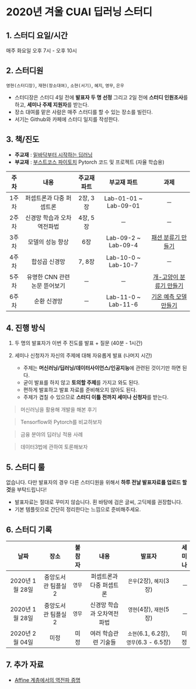 # 2020년 겨울 CUAI 딥러닝 스터디
## 1. 스터디 요일/시간
매주 화요일 오후 7시 - 오후 10시


## 2. 스터디원
`영현(스터디장)`, `재현(장소대여)`, `소현(서기)`, `혜지`, `영무`, `은우`
* 스터디장은 스터디 4일 전에 **발표자 두 명 선정** 그리고 2일 전에 **스터디 인원조사**를 하고, **세미나 주제 지원자**를 받는다.
* 장소 대여를 맡은 사람은 매주 스터디를 할 수 있는 장소를 빌린다.
* 서기는 Github와 카페에 스터디 일지를 작성한다.


## 3. 책/진도
* **주교재** : [밑바닥부터 시작하는 딥러닝](http://www.yes24.com/Product/Goods/34970929?Acode=101)
* **부교재** : [부스트코스 파이토치](https://www.edwith.org/boostcourse-dl-pytorch) Pytorch 코드 및 프로젝트 (자율 학습용)
 
|주차|내용|주교재 파트|부교재 파트|과제|
|:-----:|:-----:|:-----:|:------:|:------:|
|1주차|퍼셉트론과 다중 퍼셉트론|2장, 3장|Lab-01-01 ~ Lab-09-01|─|
|2주차|신경망 학습과 오차역전파법|4장, 5장|─|─|
|3주차|모델의 성능 향상|6장|Lab-09-2 ~ Lab-09-4|[패션 분류기 만들기](https://www.edwith.org/boostcourse-dl-pytorch/joinLectures/24380)|
|4주차|합성곱 신경망|7, 8장|Lab-10-0 ~ Lab-10-7|─|
|5주차|유명한 CNN 관련 논문 뜯어보기|─|─|[개-고양이 분류기 만들기](https://www.edwith.org/boostcourse-dl-pytorch/joinLectures/24381)|
|6주차|순환 신경망|─|Lab-11-0 ~ Lab-11-6|[기온 예측 모델 만들기](https://www.edwith.org/boostcourse-dl-pytorch/joinLectures/24382)|


## 4. 진행 방식
1. 두 명의 발표자가 이번 주 진도를 발표 + 질문 (40분 - 1시간)
2. 세미나 신청자가 자신의 주제에 대해 자유롭게 발표 (나머지 시간)

    - 주제는 **머신러닝/딥러닝/데이터사이언스/인공지능**에 관련된 것이기만 하면 된다.
    - 굳이 발표를 하지 않고 **토의할 주제**를 가지고 와도 된다.
    - 편하게 발표하고 발표 자료를 준비해오지 않아도 된다.
    - 주제가 겹칠 수 있으므로 **스터디 이틀 전까지 세미나 신청자**를 받는다.

> 머신러닝을 활용해 개발을 해본 후기

> Tensorflow와 Pytorch를 비교하보자

> 금융 분야의 딥러닝 적용 사례

> 데이터3법에 관하여 토론해보자


## 5. 스터디 룰
없습니다. 다만 발표자의 경우 다른 스터디원을 위해서 **하루 전날 발표자료를 업로드 할 것**을 부탁드립니다!

* 발표자료는 절대로 꾸미지 않습니다. 횐 바탕에 검은 글씨, 고딕체를 권장합니다.
* 기본 템플릿으로 간단히 정리한다는 느낌으로 준비해주세요.


## 6. 스터디 기록

|날짜|장소|불참자|내용|발표자|세미나|
|:-----:|:-----:|:-----:|:-----:|:-----:|-----:|
|2020년 1월 28일|중앙도서관 팀플실2|`영무`|퍼셉트론과 다중 퍼셉트론|`은우`(2장), `혜지`(3장)|─|
|2020년 1월 28일|중앙도서관 팀플실2|`영무`|신경망 학습과 오차역전파법|`영현`(4장), `재현`(5장)|─|
|2020년 2월 04일|미정|미정|여러 학습관련 기술들|`소현`(6.1, 6.2장), `영무`(6.3 - 6.5장)|미정|

## 7. 추가 자료
* [Affine 계층에서의 역전파 증명](http://cs231n.stanford.edu/handouts/linear-backprop.pdf)
